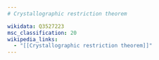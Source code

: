 ```yaml
---
# Crystallographic restriction theorem

wikidata: Q3527223
msc_classification: 20
wikipedia_links:
  - "[[Crystallographic restriction theorem]]"
---
```

